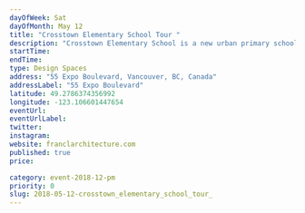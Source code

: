 ```yaml
---
dayOfWeek: Sat
dayOfMonth: May 12
title: "Crosstown Elementary School Tour "
description: "Crosstown Elementary School is a new urban primary school for downtown Vancouver families. Join us a for a tour of the school and its community-oriented spaces.Presented by Francl Architecture<br> "
startTime: 
endTime: 
type: Design Spaces
address: "55 Expo Boulevard, Vancouver, BC, Canada"
addressLabel: "55 Expo Boulevard"
latitude: 49.2786374356992
longitude: -123.106601447654
eventUrl: 
eventUrlLabel: 
twitter: 
instagram: 
website: franclarchitecture.com
published: true
price: 

category: event-2018-12-pm
priority: 0
slug: 2018-05-12-crosstown_elementary_school_tour_
---
```

